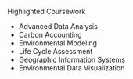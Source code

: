 

Highlighted Coursework
* Advanced Data Analysis
* Carbon Accounting
* Environmental Modeling
* Life Cycle Assessment
* Geographic Information Systems
* Environmental Data Visualization
